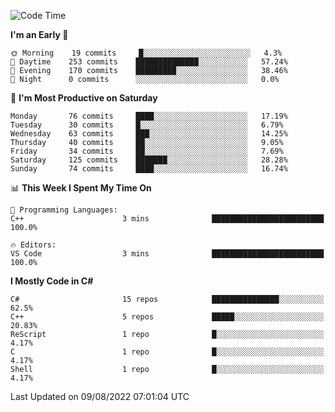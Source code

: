 <!--START_SECTION:waka-->
![Code Time](http://img.shields.io/badge/Code%20Time-803%20hrs%2048%20mins-blue)

**I'm an Early 🐤** 

```text
🌞 Morning    19 commits     █░░░░░░░░░░░░░░░░░░░░░░░░   4.3% 
🌆 Daytime    253 commits    ██████████████░░░░░░░░░░░   57.24% 
🌃 Evening    170 commits    █████████░░░░░░░░░░░░░░░░   38.46% 
🌙 Night      0 commits      ░░░░░░░░░░░░░░░░░░░░░░░░░   0.0%

```
📅 **I'm Most Productive on Saturday** 

```text
Monday       76 commits     ████░░░░░░░░░░░░░░░░░░░░░   17.19% 
Tuesday      30 commits     █░░░░░░░░░░░░░░░░░░░░░░░░   6.79% 
Wednesday    63 commits     ███░░░░░░░░░░░░░░░░░░░░░░   14.25% 
Thursday     40 commits     ██░░░░░░░░░░░░░░░░░░░░░░░   9.05% 
Friday       34 commits     ██░░░░░░░░░░░░░░░░░░░░░░░   7.69% 
Saturday     125 commits    ███████░░░░░░░░░░░░░░░░░░   28.28% 
Sunday       74 commits     ████░░░░░░░░░░░░░░░░░░░░░   16.74%

```


📊 **This Week I Spent My Time On** 

```text
💬 Programming Languages: 
C++                      3 mins              █████████████████████████   100.0%

🔥 Editors: 
VS Code                  3 mins              █████████████████████████   100.0%

```

**I Mostly Code in C#** 

```text
C#                       15 repos            ███████████████░░░░░░░░░░   62.5% 
C++                      5 repos             █████░░░░░░░░░░░░░░░░░░░░   20.83% 
ReScript                 1 repo              █░░░░░░░░░░░░░░░░░░░░░░░░   4.17% 
C                        1 repo              █░░░░░░░░░░░░░░░░░░░░░░░░   4.17% 
Shell                    1 repo              █░░░░░░░░░░░░░░░░░░░░░░░░   4.17%

```



 Last Updated on 09/08/2022 07:01:04 UTC
<!--END_SECTION:waka-->
